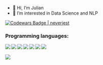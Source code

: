 - 👋 Hi, I’m Julian
- 👀 I’m interested in Data Science and NLP

[![Codewars Badge | neverjest](https://www.codewars.com/users/neverjest/badges/small)](https://www.codewars.com/users/neverjest)

<h3 align="left">Programming languages:</h3>
<img src="https://img.shields.io/badge/Python-14354C?style=for-the-badge&logo=python&logoColor=white" align='left'/>
<img src="https://img.shields.io/badge/MySQL-00000F?style=for-the-badge&logo=mysql&logoColor=white"/>
<img src="https://img.shields.io/badge/HTML5-E34F26?style=for-the-badge&logo=html5&logoColor=white" align='left'/>
<img src="https://img.shields.io/badge/CSS3-1572B6?style=for-the-badge&logo=css3&logoColor=white" align='left'/>
<img src="https://img.shields.io/badge/JavaScript-F7DF1E?style=for-the-badge&logo=javascript&logoColor=black" align='left'/>
<img src="https://img.shields.io/badge/Node.js-43853D?style=for-the-badge&logo=node.js&logoColor=white" align='left'/>
<img src="https://img.shields.io/badge/Express.js-404D59?style=for-the-badge" align='left'/>
<br></br>
<img src="https://img.shields.io/badge/React_Native-20232A?style=for-the-badge&logo=react&logoColor=61DAFB" align='left'/>



